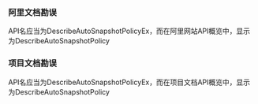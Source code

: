 ### 阿里文档勘误

API名应当为DescribeAutoSnapshotPolicyEx，而在阿里网站API概览中，显示为DescribeAutoSnapshotPolicy

### 项目文档勘误

API名应当为DescribeAutoSnapshotPolicyEx，而在项目文档API概览中，显示为DescribeAutoSnapshotPolicy

